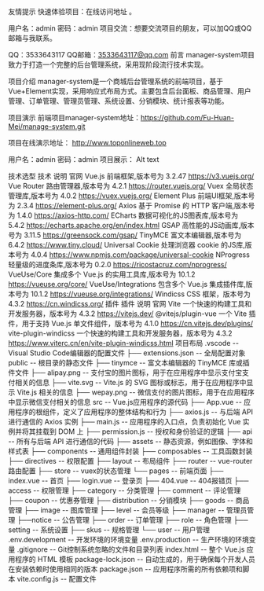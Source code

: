 友情提示
快速体验项目：在线访问地址 。

用户名：admin
密码：admin
项目交流：想要交流项目的朋友，可以加QQ或QQ邮箱与我联系。

QQ：3533643117
QQ邮箱：3533643117@qq.com
前言
manager-system项目致力于打造一个完整的后台管理系统，采用现阶段流行技术实现。

项目介绍
manager-system是一个商城后台管理系统的前端项目，基于Vue+Element实现，采用响应式布局方式。主要包含后台面板、商品管理、用户管理、订单管理、管理员管理、系统设置、分销模块、统计报表等功能。

项目演示
前端项目manager-system地址：https://github.com/Fu-Huan-Mei/manage-system.git

项目在线演示地址： http://www.toponlineweb.top

用户名：admin
密码：admin
项目展示： Alt text

技术选型
技术	说明	官网
Vue.js	前端框架,版本号为 3.2.47	https://v3.vuejs.org/
Vue Router	路由管理器,版本号为 4.2.1	https://router.vuejs.org/
Vuex	全局状态管理库,版本号为 4.0.2	https://vuex.vuejs.org/
Element Plus	前端UI框架,版本号为 2.3.4	https://element-plus.org/
Axios	基于 Promise 的 HTTP 客户端,版本号为 1.4.0	https://axios-http.com/
ECharts	数据可视化的JS图表库,版本号为 5.4.2	https://echarts.apache.org/en/index.html
GSAP	高性能的JS动画库,版本号为 3.11.5	https://greensock.com/gsap/
TinyMCE	富文本编辑器,版本号为 6.4.2	https://www.tiny.cloud/
Universal Cookie	处理浏览器 cookie 的JS库,版本号为 4.0.4	https://www.npmjs.com/package/universal-cookie
NProgress	轻量级的进度条库,版本号为 0.2.0	https://ricostacruz.com/nprogress/
VueUse/Core	集成多个 Vue.js 的实用工具库,版本号为 10.1.2	https://vueuse.org/core/
VueUse/Integrations	包含多个 Vue.js 集成插件库,版本号为 10.1.2	https://vueuse.org/integrations/
Windicss	CSS 框架，版本号为 4.3.2	https://cn.windicss.org/
插件
插件	说明	官网
Vite	一个快速的构建工具和开发服务器，版本号为 4.3.2	https://vitejs.dev/
@vitejs/plugin-vue	一个 Vite 插件，用于支持 Vue.js 单文件组件，版本号为 4.1.0	https://cn.vitejs.dev/plugins/
vite-plugin-windicss	一个快速的构建工具和开发服务器，版本号为 4.3.2	https://www.viterc.cn/en/vite-plugin-windicss.html
项目布局
.vscode -- Visual Studio Code编辑器的配置文件
├── extensions.json -- 全局配置对象
public -- 根目录的静态文件
├── tinymce -- 富文本编辑器的 TinyMCE 库或插件文件
├── alipay.png -- 支付宝的图片图标，用于在应用程序中显示支付宝支付相关的信息
├── vite.svg -- Vite.js 的 SVG 图标或标志，用于在应用程序中显示 Vite.js 相关的信息
├── wepay.png -- 微信支付的图片图标，用于在应用程序中显示微信支付相关的信息
src -- Vue.js应用程序的源代码
├── App.vue -- 应用程序的根组件，定义了应用程序的整体结构和行为
├── axios.js -- 与后端 API 进行通信的 Axios 实例
├── main.js -- 应用程序的入口点，负责初始化 Vue 实例并将其挂载到 DOM 上
├── permission.js -- 授权和身份验证的逻辑
├── api -- 所有与后端 API 进行通信的代码
├── assets -- 静态资源，例如图像、字体和样式表
├── components -- 通用组件封装
├── composables -- 工具函数封装
├── directives -- 权限配置
├── layout -- 布局组件
├── router -- vue-router路由配置
├── store -- vuex的状态管理
└── pages -- 前端页面
    ├── index.vue -- 首页
    ├── login.vue -- 登录页
    ├── 404.vue -- 404报错页
    ├── access -- 权限管理
    ├── category -- 分类管理
    ├── comment -- 评论管理
    ├── coupon -- 优惠券管理
    ├── distribution -- 分销模块
    ├── goods -- 商品管理
    ├── image -- 图库管理
    ├── level -- 会员等级
    ├── manager -- 管理员管理
    ├──notice -- 公告管理
    ├── order -- 订单管理
    ├── role -- 角色管理
    ├── setting -- 系统设置
    ├── skus -- 规格管理
    └── user -- 用户管理
.env.development -- 开发环境的环境变量
.env.production -- 生产环境的环境变量
.gitignore -- Git控制系统忽略的文件和目录列表
index.html -- 整个 Vue.js 应用程序的 HTML 模板
package-lock.json -- 自动生成的，用于确保每个开发人员在安装依赖时使用相同的版本
package.json -- 应用程序所需的所有依赖项和脚本
vite.config.js -- 配置文件
